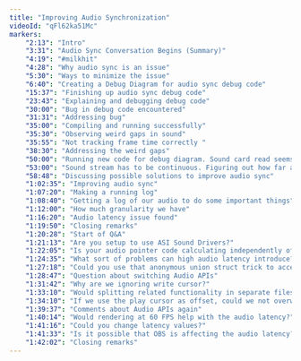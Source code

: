 ```yaml
---
title: "Improving Audio Synchronization"
videoId: "qFl62ka51Mc"
markers:
    "2:13": "Intro"
    "3:31": "Audio Sync Conversation Begins (Summary)"
    "4:19": "#milkhit"
    "4:28": "Why audio sync is an issue"
    "5:30": "Ways to minimize the issue"
    "6:40": "Creating a Debug Diagram for audio sync debug code"
    "15:37": "Finishing up audio sync debug code"
    "23:43": "Explaining and debugging debug code"
    "30:00": "Bug in debug code encountered"
    "31:31": "Addressing bug"
    "35:00": "Compiling and running successfully"
    "35:30": "Observing weird gaps in sound"
    "35:55": "Not tracking frame time correctly "
    "38:30": "Addressing the weird gaps"
    "50:00": "Running new code for debug diagram. Sound card read seems unreliable"
    "53:00": "Sound stream has to be continuous. Figuring out how far ahead of the current play cursor we should be writing"
    "58:48": "Discussing possible solutions to improve audio sync"
    "1:02:35": "Improving audio sync"
    "1:07:20": "Making a running log"
    "1:08:40": "Getting a log of our audio to do some important things"
    "1:12:00": "How much granularity we have"
    "1:16:20": "Audio latency issue found"
    "1:19:50": "Closing remarks"
    "1:20:28": "Start of Q&A"
    "1:21:13": "Are you setup to use ASI Sound Drivers?"
    "1:22:05": "Is your audio pointer code calculating independently of the variable-fixed visual frames per second?"
    "1:24:35": "What sort of problems can high audio latency introduce?"
    "1:27:18": "Could you use that anonymous union struct trick to access the members of bitmap info header structure more easily?"
    "1:28:47": "Question about switching Audio APIs"
    "1:31:42": "Why are we ignoring write cursor?"
    "1:33:10": "Would splitting related functionality in separate files help?"
    "1:34:10": "If we use the play cursor as offset, could we not overwrite previously written audio data?"
    "1:39:37": "Comments about Audio APIs again"
    "1:40:14": "Would rendering at 60 FPS help with the audio latency?"
    "1:41:16": "Could you change latency values?"
    "1:41:33": "Is it possible that OBS is affecting the audio latency?"
    "1:42:02": "Closing remarks"
---
```

